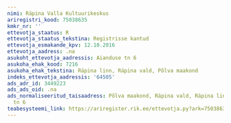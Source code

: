 ```yaml
---
nimi: Räpina Valla Kultuurikeskus
ariregistri_kood: 75038635
kmkr_nr: ''
ettevotja_staatus: R
ettevotja_staatus_tekstina: Registrisse kantud
ettevotja_esmakande_kpv: 12.10.2016
ettevotja_aadress: .na
asukoht_ettevotja_aadressis: Aianduse tn 6
asukoha_ehak_kood: 7216
asukoha_ehak_tekstina: Räpina linn, Räpina vald, Põlva maakond
indeks_ettevotja_aadressis: '64505'
ads_adr_id: 3449223
ads_ads_oid: .na
ads_normaliseeritud_taisaadress: Põlva maakond, Räpina vald, Räpina linn, Aianduse
  tn 6
teabesysteemi_link: https://ariregister.rik.ee/ettevotja.py?ark=75038635&ref=rekvisiidid
---
```

